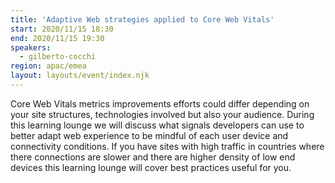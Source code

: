 ```yaml
---
title: 'Adaptive Web strategies applied to Core Web Vitals'
start: 2020/11/15 18:30
end: 2020/11/15 19:30
speakers:
  - gilberto-cocchi
region: apac/emea
layout: layouts/event/index.njk
---
```


Core Web Vitals metrics improvements efforts could differ depending on your site structures, technologies involved but also your audience. During this learning lounge we will discuss what signals developers can use to better adapt web experience to be mindful of each user device and connectivity conditions. If you have sites with high traffic in countries where there connections are slower and there are higher density of low end devices this learning lounge will cover best practices useful for you.
